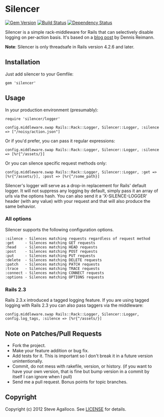 # Silencer


[![Gem Version](http://img.shields.io/gem/v/silencer.svg)][gem]
[![Build Status](http://img.shields.io/travis/stve/silencer.svg)][travis]
[![Dependency Status](http://img.shields.io/gemnasium/stve/silencer.svg)][gemnasium]

[gem]: https://rubygems.org/gems/silencer
[travis]: https://travis-ci.org/stve/silencer
[gemnasium]: https://gemnasium.com/stve/silencer

Silencer is a simple rack-middleware for Rails that can selectively disable logging on per-action basis.  It's based on a [blog post](http://dennisreimann.de/blog/silencing-the-rails-log-on-a-per-action-basis/) by Dennis Reimann.

__Note__: Silencer is only threadsafe in Rails version 4.2.6 and later.

## Installation

Just add silencer to your Gemfile:

    gem 'silencer'

## Usage

In your production environment (presumably):


    require 'silencer/logger'

    config.middleware.swap Rails::Rack::Logger, Silencer::Logger, :silence => ["/noisy/action.json"]

Or if you'd prefer, you can pass it regular expressions:


    config.middleware.swap Rails::Rack::Logger, Silencer::Logger, :silence => [%r{^/assets/}]

Or you can silence specific request methods only:


    config.middleware.swap Rails::Rack::Logger, Silencer::Logger, :get => [%r{^/assets/}], :post => [%r{^/some_path}]

Silencer's logger will serve as a drop-in replacement for Rails' default logger.  It will not suppress any logging by default, simply pass it an array of urls via the options hash.  You can also send it a 'X-SILENCE-LOGGER' header (with any value) with your request and that will also produce the same behavior.

### All options

Silencer supports the following configuration options.

    :silence - Silences matching requests regardless of request method
    :get     - Silences matching GET requests
    :head    - Silences matching HEAD requests
    :post    - Silences matching POST requests
    :put     - Silences matching PUT requests
    :delete  - Silences matching DELETE requests
    :patch   - Silences matching PATCH requests
    :trace   - Silences matching TRACE requests
    :connect - Silences matching CONNECT requests
    :options - Silences matching OPTIONS requests

### Rails 2.3

Rails 2.3.x introduced a tagged logging feature.  If you are using tagged logging with Rails 2.3 you can also pass taggers via the middleware:

    config.middleware.swap Rails::Rack::Logger, Silencer::Logger, config.log_tags, :silence => [%r{^/assets/}]

## Note on Patches/Pull Requests

* Fork the project.
* Make your feature addition or bug fix.
* Add tests for it. This is important so I don't break it in a
  future version unintentionally.
* Commit, do not mess with rakefile, version, or history.
  (if you want to have your own version, that is fine but bump version in a commit by itself I can ignore when I pull)
* Send me a pull request. Bonus points for topic branches.

## Copyright

Copyright (c) 2012 Steve Agalloco. See [LICENSE](https://github.com/spagalloco/silencer/blob/master/LICENSE.md) for details.
